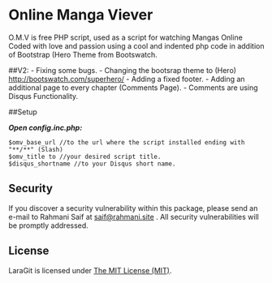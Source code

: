 Online Manga Viever
===============

O.M.V is free PHP script, used as a script for watching Mangas Online
Coded with love and passion using a cool and indented php code in addition
of Bootstrap (Hero Theme from Bootswatch.

##V2:
	- Fixing some bugs.
	- Changing the bootsrap theme to (Hero)
	  http://bootswatch.com/superhero/
	- Adding a fixed footer.
	- Adding an additional page to every chapter
	  (Comments Page).
	- Comments are using Disqus Functionality.

##Setup

***Open config.inc.php:***
	
	$omv_base_url //to the url where the script installed ending with "**/**" (Slash)
	$omv_title to //your desired script title.
	$disqus_shortname //to your Disqus short name.
	
## Security

If you discover a security vulnerability within this package, please send an e-mail to Rahmani Saif at saif@rahmani.site . All security vulnerabilities will be promptly addressed.


## License

LaraGit is licensed under [The MIT License (MIT)](LICENSE).
